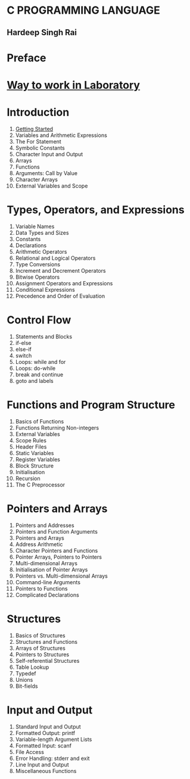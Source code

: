 # C PROGRAMMING LANGUAGE
## Hardeep Singh Rai
# Preface
# [Way to work in Laboratory](Lab.md)

# Introduction

1. [Getting Started](pages/gettingStarted.md)
1. Variables and Arithmetic Expressions
1. The For Statement
1. Symbolic Constants
1. Character Input and Output
1. Arrays
1. Functions
1. Arguments: Call by Value
1. Character Arrays
1. External Variables and Scope

# Types, Operators, and Expressions

1. Variable Names
1. Data Types and Sizes
1. Constants
1. Declarations
1. Arithmetic Operators
1. Relational and Logical Operators
1. Type Conversions
1. Increment and Decrement Operators
1. Bitwise Operators
1. Assignment Operators and Expressions
1. Conditional Expressions
1. Precedence and Order of Evaluation

# Control Flow

1. Statements and Blocks 
1. if-else
1. else-if 
1. switch 
1. Loops: while and for 
1. Loops: do-while 
1. break and continue 
1. goto and labels

# Functions and Program Structure 

1. Basics of Functions 
1. Functions Returning Non-integers 
1. External Variables 
1. Scope Rules 
1. Header Files 
1. Static Variables 
1. Register Variables 
1. Block Structure 
1. Initialisation
1. Recursion 
1. The C Preprocessor

# Pointers and Arrays 

1. Pointers and Addresses 
1. Pointers and Function Arguments 
1. Pointers and Arrays 
1. Address Arithmetic 
1. Character Pointers and Functions 
1. Pointer Arrays, Pointers to Pointers 
1. Multi-dimensional Arrays 
1. Initialisation of Pointer Arrays 
1. Pointers vs. Multi-dimensional Arrays 
1. Command-line Arguments 
1. Pointers to Functions 
1. Complicated Declarations

# Structures 

1. Basics of Structures 
1. Structures and Functions 
1. Arrays of Structures 
1. Pointers to Structures 
1. Self-referential Structures 
1. Table Lookup 
1. Typedef 
1. Unions 
1. Bit-fields

# Input and Output 

1. Standard Input and Output 
1. Formatted Output: printf 
1. Variable-length Argument Lists 
1. Formatted Input: scanf 
1. File Access 
1. Error Handling: stderr and exit 
1. Line Input and Output 
1. Miscellaneous Functions
